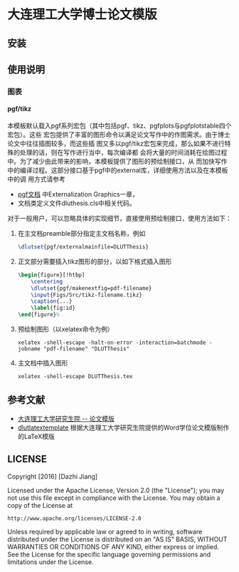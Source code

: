 # 大连理工大学博士论文模版

## 安装

## 使用说明

### 图表

#### pgf/tikz

本模板默认载入pgf系列宏包（其中包括pgf、tikz、pgfplots与pgfplotstable四个宏包）。这些
宏包提供了丰富的图形命令以满足论文写作中的作图需求。由于博士论文中往往插图较多，而这些插
图又多以pgf/tikz宏包来完成，那么如果不进行特殊的处理的话，则在写作进行当中，每次编译都
会将大量的时间消耗在绘图过程中。为了减少由此带来的影响，本模板提供了图形的预绘制接口，从
而加快写作中的编译过程。这部分接口基于pgf中的external库，详细使用方法以及在本模板中的调
用方式请参考

- [pgf文档](http://mirrors.ctan.org/graphics/pgf/base/doc/pgfmanual.pdf)
中Externalization Graphics一章，
- 文档类定义文件dluthesis.cls中相关代码。

对于一般用户，可以忽略具体的实现细节，直接使用预绘制接口，使用方法如下：

1. 在主文档preamble部分指定主文档名称，例如
    ```latex
    \dlutset{pgf/externalmainfile=DLUTThesis}
    ```
2. 正文部分需要插入tikz图形的部分，以如下格式插入图形
    ```latex
    \begin{figure}[!htbp]
    	\centering
    	\dlutset{pgf/makenextfig=pdf-filename}
    	\input{Figs/Src/tikz-filename.tikz}
    	\caption{...}
    	\label{fig:id}
    \end{figure}%
    ```
3. 预绘制图形（以xelatex命令为例）
    ```shell
    xelatex -shell-escape -halt-on-error -interaction=batchmode -jobname "pdf-filename" "DLUTThesis"
    ```
4. 主文档中插入图形
    ```shell
    xelatex -shell-escape DLUTThesis.tex
    ```

## 参考文献

- [大连理工大学研究生院 -- 论文模版](http://gs.dlut.edu.cn/info/1099/7743.htm)
- [dlutlatextemplate](http://code.google.com/p/dlutlatextemplate/)  根据大连理工大学研究生院提供的Word学位论文模版制作的LaTeX模版

## LICENSE

Copyright [2016] [Dazhi Jiang]

Licensed under the Apache License, Version 2.0 (the "License");
you may not use this file except in compliance with the License.
You may obtain a copy of the License at

    http://www.apache.org/licenses/LICENSE-2.0

Unless required by applicable law or agreed to in writing, software
distributed under the License is distributed on an "AS IS" BASIS,
WITHOUT WARRANTIES OR CONDITIONS OF ANY KIND, either express or implied.
See the License for the specific language governing permissions and
limitations under the License.
